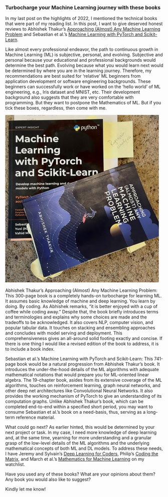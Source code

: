 
### Turbocharge your Machine Learning journey with these books

In my last post on the highlights of 2022, I mentioned the technical books that were part of my reading list. 
In this post, I want to give deserved honest reviews to  Abhishek Thakur’s [Approaching (Almost) Any Machine Learning Problem](https://www.amazon.com/Approaching-Almost-Machine-Learning-Problem/dp/8269211508/ref=sr_1_1?crid=YKMIDRLV7IFM&keywords=approaching+almost+any+machine+learning+problem&qid=1672602783&s=books&sprefix=approaching+%2Cstripbooks%2C139&sr=1-1) and Sebastian et al.’s 
[Machine Learning with PyTorch and Scikit-Learn](https://www.amazon.com/Machine-Learning-PyTorch-Scikit-Learn-learning/dp/1801819319/ref=sr_1_1?crid=2R54E22076JA0&keywords=machine+learning+with+pytorch+and+scikit-learn&qid=1672602887&s=books&sprefix=machine+%2Cstripbooks%2C113&sr=1-1).

Like almost every professional endeavor, the path to continuous growth in Machine Learning (ML) is subjective, personal, and evolving. 
Subjective and personal because your educational and professional backgrounds would determine the best path. Evolving because what you would learn next 
would be determined by where you are in the learning journey. Therefore, my recommendations are best suited for ‘relative’ ML beginners from application 
development or software engineering backgrounds. These beginners can successfully work or have worked on the ‘hello world’ of ML engineering, e.g., 
Iris dataset and MNIST, etc. Their development background also suggests that they are very comfortable with programming. But they want to postpone the Mathematics
of ML. But if you tick these boxes, regardless, then come with me.

![](images/abseb.jpg "My copies of the books")

Abhishek Thakur’s Approaching (Almost) Any Machine Learning Problem: This 300-page book is a completely hands-on turbocharge for learning ML. 
It assumes basic knowledge of machine and deep learning. You learn by doing. By coding. As Abhishek remarks, “it is better enjoyed with a cup of coffee 
while coding away.” Despite that, the book briefly introduces terms and terminologies and explains why some choices are made and the tradeoffs to be 
acknowledged. It also covers NLP, computer vision, and popular tabular data. It touches on stacking and ensembling approaches and concludes with model 
serving and deployment. This comprehensiveness gives an all-around solid footing exactly and concise. If there is one thing I would like a revised edition 
of the book to address, it is to include a book index.

Sebastian et al.’s Machine Learning with PyTorch and Scikit-Learn: This 741-page book would be a natural progression from Abhishek Thakur’s book. 
It introduces the under-the-hood details of the ML algorithms with adequate mathematical notations that would prepare you for ML-oriented linear algebra. 
The 19-chapter book, asides from its extensive coverage of the ML algorithms, touches on reinforcement learning, graph neural networks, and other deep net architectures like Convolutional Neural Networks. 
It also provides the working mechanism of PyTorch to give an understanding of its computation graphs. 
Unlike Abhishek Thakur’s book, which can be completed end-to-end within a specified short period, you may want to consume Sebastian et al.’s book on a 
need-basis, thus, serving as a long-term reference material.

What could go next? As earlier hinted, this would be determined by your next project or task. In my case, I need more knowledge of deep learning and, 
at the same time, yearning for more understanding and a granular grasp of the low-level details of the ML algorithms and the underlying mathematical 
concepts of both ML and DL models. To address these needs, I have Jeremy and Sylvain’s [Deep Learning for Coders](https://www.amazon.com/Deep-Learning-Coders-fastai-PyTorch/dp/1492045527/ref=sr_1_1?crid=UV78WA92XNUE&keywords=deep+learning+for+coders&qid=1672602755&s=books&sprefix=deep+learning+for+%2Cstripbooks%2C107&sr=1-1), Philip’s [Coding the Matrix](https://www.amazon.com/gp/product/0615880991/ref=ppx_yo_dt_b_asin_title_o02_s02?ie=UTF8&psc=1), and March 
et al.’s [Mathematics for Machine Learning](https://www.amazon.com/Mathematics-Machine-Learning-Peter-Deisenroth/dp/110845514X/ref=sr_1_1?crid=2MZB6MLH0D6LI&keywords=mathematics+for+machine+learning&qid=1672602665&s=books&sprefix=mathematics+for+ma%2Cstripbooks%2C127&sr=1-1) on my watchlist. 

Have you used any of these books? What are your opinions about them? Any book you would also like to suggest?

Kindly let me know!
